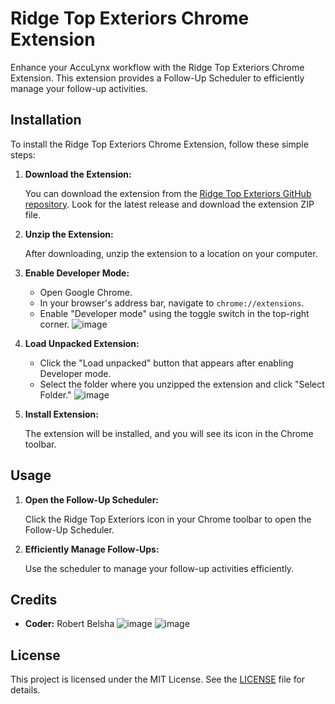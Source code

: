 # Ridge Top Exteriors Chrome Extension

Enhance your AccuLynx workflow with the Ridge Top Exteriors Chrome Extension. This extension provides a Follow-Up Scheduler to efficiently manage your follow-up activities.

## Installation

To install the Ridge Top Exteriors Chrome Extension, follow these simple steps:

1. **Download the Extension:**

   You can download the extension from the [Ridge Top Exteriors GitHub repository](https://github.com/ridgetopexteriors/ridge-top-ext). Look for the latest release and download the extension ZIP file.

2. **Unzip the Extension:**

   After downloading, unzip the extension to a location on your computer.

3. **Enable Developer Mode:**

   - Open Google Chrome.
   - In your browser's address bar, navigate to `chrome://extensions`.
   - Enable "Developer mode" using the toggle switch in the top-right corner.
![image](https://github.com/ridgetopexteriors/acculynxEXT/assets/148669151/ef76a825-e90f-406d-8e7c-df9e1072a8f3)

4. **Load Unpacked Extension:**

   - Click the "Load unpacked" button that appears after enabling Developer mode.
   - Select the folder where you unzipped the extension and click "Select Folder."
![image](https://github.com/ridgetopexteriors/acculynxEXT/assets/148669151/11e9ef44-7346-4926-8afe-8afd4f827aa2)

5. **Install Extension:**

   The extension will be installed, and you will see its icon in the Chrome toolbar.

## Usage

1. **Open the Follow-Up Scheduler:**

   Click the Ridge Top Exteriors icon in your Chrome toolbar to open the Follow-Up Scheduler.

2. **Efficiently Manage Follow-Ups:**

   Use the scheduler to manage your follow-up activities efficiently.

## Credits

- **Coder:** Robert Belsha
![image](https://github.com/ridgetopexteriors/acculynxEXT/assets/148669151/9125b9b4-ae3b-4fb6-aeea-00e9e5839269)
![image](https://github.com/ridgetopexteriors/acculynxEXT/assets/148669151/c6e9f5fe-a98f-4527-8626-d918fb0795f2)

## License

This project is licensed under the MIT License. See the [LICENSE](LICENSE) file for details.
